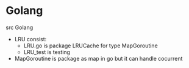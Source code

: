 # Golang
src Golang
- LRU consist:
    + LRU.go is package LRUCache for type MapGoroutine
    + LRU_test is testing
- MapGoroutine is package as map in go but it can handle cocurrent
